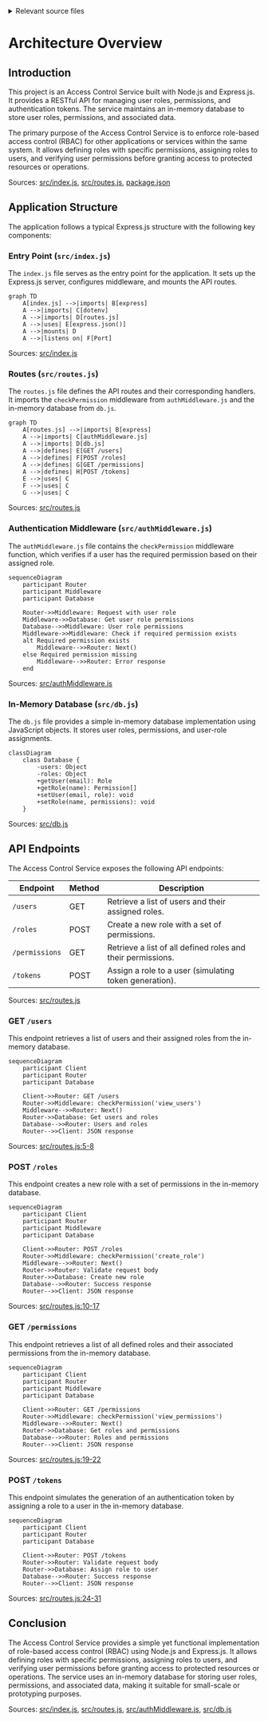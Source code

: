 <details>
<summary>Relevant source files</summary>

The following files were used as context for generating this wiki page:

- [src/index.js](https://github.com/aanickode/access-control-service/blob/main/src/index.js)
- [src/routes.js](https://github.com/aanickode/access-control-service/blob/main/src/routes.js)
- [src/authMiddleware.js](https://github.com/aanickode/access-control-service/blob/main/src/authMiddleware.js)
- [src/db.js](https://github.com/aanickode/access-control-service/blob/main/src/db.js)
- [package.json](https://github.com/aanickode/access-control-service/blob/main/package.json)
</details>

# Architecture Overview

## Introduction

This project is an Access Control Service built with Node.js and Express.js. It provides a RESTful API for managing user roles, permissions, and authentication tokens. The service maintains an in-memory database to store user roles, permissions, and associated data.

The primary purpose of the Access Control Service is to enforce role-based access control (RBAC) for other applications or services within the same system. It allows defining roles with specific permissions, assigning roles to users, and verifying user permissions before granting access to protected resources or operations.

Sources: [src/index.js](), [src/routes.js](), [package.json]()

## Application Structure

The application follows a typical Express.js structure with the following key components:

### Entry Point (`src/index.js`)

The `index.js` file serves as the entry point for the application. It sets up the Express.js server, configures middleware, and mounts the API routes.

```mermaid
graph TD
    A[index.js] -->|imports| B[express]
    A -->|imports| C[dotenv]
    A -->|imports| D[routes.js]
    A -->|uses| E[express.json()]
    A -->|mounts| D
    A -->|listens on| F[Port]
```

Sources: [src/index.js]()

### Routes (`src/routes.js`)

The `routes.js` file defines the API routes and their corresponding handlers. It imports the `checkPermission` middleware from `authMiddleware.js` and the in-memory database from `db.js`.

```mermaid
graph TD
    A[routes.js] -->|imports| B[express]
    A -->|imports| C[authMiddleware.js]
    A -->|imports| D[db.js]
    A -->|defines| E[GET /users]
    A -->|defines| F[POST /roles]
    A -->|defines| G[GET /permissions]
    A -->|defines| H[POST /tokens]
    E -->|uses| C
    F -->|uses| C
    G -->|uses| C
```

Sources: [src/routes.js]()

### Authentication Middleware (`src/authMiddleware.js`)

The `authMiddleware.js` file contains the `checkPermission` middleware function, which verifies if a user has the required permission based on their assigned role.

```mermaid
sequenceDiagram
    participant Router
    participant Middleware
    participant Database

    Router->>Middleware: Request with user role
    Middleware->>Database: Get user role permissions
    Database-->>Middleware: User role permissions
    Middleware->>Middleware: Check if required permission exists
    alt Required permission exists
        Middleware-->>Router: Next()
    else Required permission missing
        Middleware-->>Router: Error response
    end
```

Sources: [src/authMiddleware.js]()

### In-Memory Database (`src/db.js`)

The `db.js` file provides a simple in-memory database implementation using JavaScript objects. It stores user roles, permissions, and user-role assignments.

```mermaid
classDiagram
    class Database {
        -users: Object
        -roles: Object
        +getUser(email): Role
        +getRole(name): Permission[]
        +setUser(email, role): void
        +setRole(name, permissions): void
    }
```

Sources: [src/db.js]()

## API Endpoints

The Access Control Service exposes the following API endpoints:

| Endpoint       | Method | Description                                                  |
|-----------------|--------|--------------------------------------------------------------|
| `/users`        | GET    | Retrieve a list of users and their assigned roles.           |
| `/roles`        | POST   | Create a new role with a set of permissions.                 |
| `/permissions`  | GET    | Retrieve a list of all defined roles and their permissions.  |
| `/tokens`       | POST   | Assign a role to a user (simulating token generation).       |

Sources: [src/routes.js]()

### GET `/users`

This endpoint retrieves a list of users and their assigned roles from the in-memory database.

```mermaid
sequenceDiagram
    participant Client
    participant Router
    participant Database

    Client->>Router: GET /users
    Router->>Middleware: checkPermission('view_users')
    Middleware-->>Router: Next()
    Router->>Database: Get users and roles
    Database-->>Router: Users and roles
    Router-->>Client: JSON response
```

Sources: [src/routes.js:5-8]()

### POST `/roles`

This endpoint creates a new role with a set of permissions in the in-memory database.

```mermaid
sequenceDiagram
    participant Client
    participant Router
    participant Middleware
    participant Database

    Client->>Router: POST /roles
    Router->>Middleware: checkPermission('create_role')
    Middleware-->>Router: Next()
    Router->>Router: Validate request body
    Router->>Database: Create new role
    Database-->>Router: Success response
    Router-->>Client: JSON response
```

Sources: [src/routes.js:10-17]()

### GET `/permissions`

This endpoint retrieves a list of all defined roles and their associated permissions from the in-memory database.

```mermaid
sequenceDiagram
    participant Client
    participant Router
    participant Middleware
    participant Database

    Client->>Router: GET /permissions
    Router->>Middleware: checkPermission('view_permissions')
    Middleware-->>Router: Next()
    Router->>Database: Get roles and permissions
    Database-->>Router: Roles and permissions
    Router-->>Client: JSON response
```

Sources: [src/routes.js:19-22]()

### POST `/tokens`

This endpoint simulates the generation of an authentication token by assigning a role to a user in the in-memory database.

```mermaid
sequenceDiagram
    participant Client
    participant Router
    participant Database

    Client->>Router: POST /tokens
    Router->>Router: Validate request body
    Router->>Database: Assign role to user
    Database-->>Router: Success response
    Router-->>Client: JSON response
```

Sources: [src/routes.js:24-31]()

## Conclusion

The Access Control Service provides a simple yet functional implementation of role-based access control (RBAC) using Node.js and Express.js. It allows defining roles with specific permissions, assigning roles to users, and verifying user permissions before granting access to protected resources or operations. The service uses an in-memory database for storing user roles, permissions, and associated data, making it suitable for small-scale or prototyping purposes.

Sources: [src/index.js](), [src/routes.js](), [src/authMiddleware.js](), [src/db.js]()